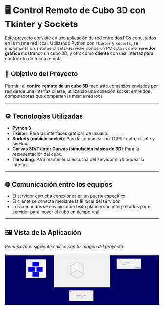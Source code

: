 # 🖥️ Control Remoto de Cubo 3D con Tkinter y Sockets

Este proyecto consiste en una aplicación de red entre dos PCs conectados en la misma red local. Utilizando Python con `Tkinter` y `sockets`, se implementa un sistema cliente-servidor donde un PC actúa como **servidor gráfico** mostrando un cubo 3D, y otro como **cliente** con una interfaz para controlarlo de forma remota.

## 🎯 Objetivo del Proyecto

Permitir el **control remoto de un cubo 3D** mediante comandos enviados por red desde una interfaz cliente, utilizando una conexión socket entre dos computadoras que comparten la misma red local.

---

## ⚙️ Tecnologías Utilizadas

- **Python 3**
- **Tkinter**: Para las interfaces gráficas de usuario.
- **Sockets (módulo socket)**: Para la comunicación TCP/IP entre cliente y servidor.
- **Canvas 3D/Tkinter Canvas (simulación básica de 3D)**: Para la representación del cubo.
- **Threading**: Para mantener la escucha del servidor sin bloquear la interfaz.

---

## 🌐 Comunicación entre los equipos

- El servidor escucha conexiones en un puerto específico.
- El cliente se conecta mediante la IP local del servidor.
- Los comandos se envían como texto plano y son interpretados por el servidor para mover el cubo en tiempo real.

---

## 🖼️ Vista de la Aplicación

*Reemplaza el siguiente enlace con tu imagen del proyecto:*

![Vista del Proyecto](https://github.com/JHONATAN9A/Sockets_and_TK-inter/blob/main/img_t_a.png)
